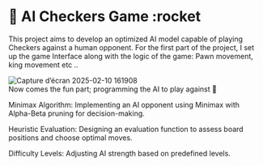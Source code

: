 # 🚀 AI Checkers Game :rocket 
This project aims to develop an optimized AI model capable of playing Checkers against a human opponent.
For the first part of the project, I set up the game Interface along with the logic of the game: Pawn movement, king movement etc ..  

![Capture d’écran 2025-02-10 161908](https://github.com/user-attachments/assets/87688636-0a39-443d-8266-e1523df19ceb)  
Now comes the fun part; programming the AI to play against 🤖  

Minimax Algorithm: Implementing an AI opponent using Minimax with Alpha-Beta pruning for decision-making.  

Heuristic Evaluation: Designing an evaluation function to assess board positions and choose optimal moves.  

Difficulty Levels: Adjusting AI strength based on predefined levels.  
